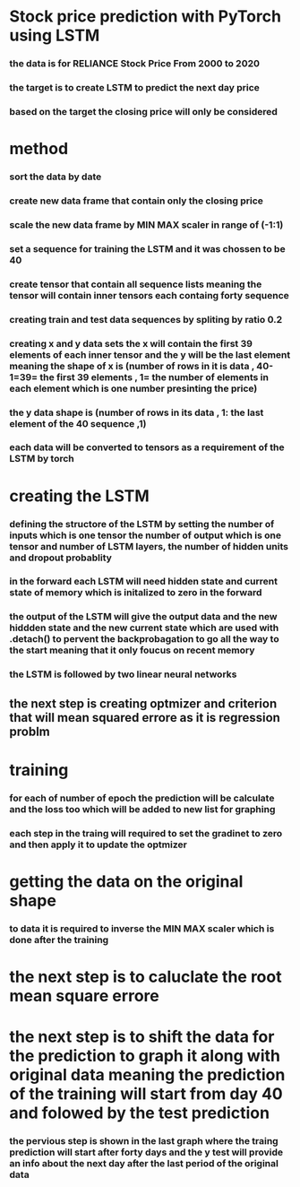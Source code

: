 # Stock price prediction with PyTorch using LSTM

### the data is for RELIANCE Stock Price From 2000 to 2020 
### the target is to create LSTM  to predict the next day price

### based on the target the closing  price will only be considered 


# method 
### sort the data by date
### create new data frame that contain only the closing price  
### scale the new data frame by MIN MAX scaler in range of (-1:1)

### set a sequence for training the LSTM and it was chossen to be 40 
### create tensor that contain all sequence lists meaning the tensor will contain inner tensors each containg forty sequence
### creating train and test data sequences by spliting by ratio 0.2 
### creating x and y data sets  the x will contain the first 39 elements of each inner tensor and the y will be the last element meaning the shape of x is (number of rows in it is data , 40-1=39= the first 39 elements , 1= the number of elements in each element which is one number presinting the price) 
### the y data shape is (number of rows in its data , 1: the last element of the 40 sequence ,1)

### each data will be converted to tensors as a requirement of the LSTM by torch 

# creating the LSTM
### defining the structore of the LSTM by setting the number of inputs which is one tensor the number of output which is one tensor and number of LSTM layers, the number of hidden units and dropout probablity 

### in the forward each LSTM will need hidden state and current state of memory which is initalized to zero in the forward 
### the output of the LSTM will give the output data and the new hiddden state and the new current state which are used with  .detach() to pervent the backprobagation to go all the way to the start meaning that it only foucus on recent memory 

### the LSTM is followed by two linear neural networks 


## the next step is creating optmizer and criterion that will mean squared errore as it is regression problm


# training 

### for each of number of epoch the prediction will be calculate and the loss too which will be added to new list for graphing 
### each step in the traing will required to set the gradinet to zero and  then apply it to update the optmizer



# getting the data on the original shape

### to data it is required to inverse the MIN MAX scaler  which is done after the training 





# the next step is to caluclate the root mean square errore 


# the next step is to shift the data for the prediction to graph it along with original data  meaning the prediction of the training will start from day 40 and folowed by the test prediction


### the pervious step is shown in the last graph where the traing prediction will start after forty days and the y test will provide an info about the next day after the last period of the original data


